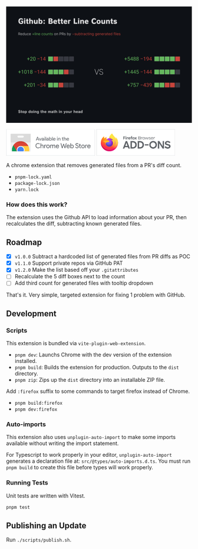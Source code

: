 ![Github: Better Line Counts](./.github/assets/screenshot.png)

[<img height="72" src="./.github/assets/promo-cws.svg" alt="Available in the Chrome Web Store">](https://chrome.google.com/webstore/detail/ocfdgncpifmegplaglcnglhioflaimkd) [<img height="72" src="./.github/assets/promo-fas.svg" alt="Available in the Firefox Addon Store">](https://addons.mozilla.org/en-US/firefox/addon/github-better-line-counts/)

A chrome extension that removes generated files from a PR's diff count.

- `pnpm-lock.yaml`
- `package-lock.json`
- `yarn.lock`

### How does this work?

The extension uses the Github API to load information about your PR, then recalculates the diff, subtracting known generated files.

## Roadmap

- [x] `v1.0.0` Subtract a hardcoded list of generated files from PR diffs as POC
- [x] `v1.1.0` Support private repos via GitHub PAT
- [x] `v1.2.0` Make the list based off your `.gitattributes`
- [ ] Recalculate the 5 diff boxes next to the count
- [ ] Add third count for generated files with tooltip dropdown

That's it. Very simple, targeted extension for fixing 1 problem with GitHub.

## Development

### Scripts

This extension is bundled via `vite-plugin-web-extension`.

- `pnpm dev`: Launchs Chrome with the dev version of the extension installed.
- `pnpm build`: Builds the extension for production. Outputs to the `dist` directory.
- `pnpm zip`: Zips up the `dist` directory into an installable ZIP file.

Add `:firefox` suffix to some commands to target firefox instead of Chrome.

- `pnpm build:firefox`
- `pnpm dev:firefox`

### Auto-imports

This extension also uses `unplugin-auto-import` to make some imports available without writing the import statement.

For Typescript to work properly in your editor, `unplugin-auto-import` generates a declaration file at: `src/@types/auto-imports.d.ts`. You must run `pnpm build` to create this file before types will work properly.

### Running Tests

Unit tests are written with Vitest.

```ts
pnpm test
```

## Publishing an Update

Run `./scripts/publish.sh`.

